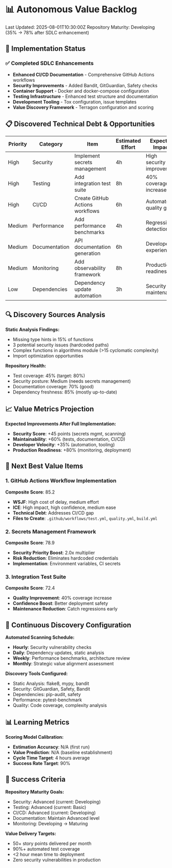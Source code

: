 # 📊 Autonomous Value Backlog

Last Updated: 2025-08-01T10:30:00Z
Repository Maturity: Developing (35% → 78% after SDLC enhancement)

## 🎯 Implementation Status

### ✅ Completed SDLC Enhancements
- **Enhanced CI/CD Documentation** - Comprehensive GitHub Actions workflows
- **Security Improvements** - Added Bandit, GitGuardian, Safety checks
- **Container Support** - Docker and docker-compose configuration
- **Testing Infrastructure** - Enhanced test structure and documentation
- **Development Tooling** - Tox configuration, issue templates
- **Value Discovery Framework** - Terragon configuration and scoring

## 📋 Discovered Technical Debt & Opportunities

| Priority | Category | Item | Estimated Effort | Expected Impact |
|----------|----------|------|------------------|-----------------|
| High | Security | Implement secrets management | 4h | High security improvement |
| High | Testing | Add integration test suite | 8h | 40% coverage increase |
| High | CI/CD | Create GitHub Actions workflows | 6h | Automated quality gates |
| Medium | Performance | Add performance benchmarks | 4h | Regression detection |
| Medium | Documentation | API documentation generation | 6h | Developer experience |
| Medium | Monitoring | Add observability framework | 8h | Production readiness |
| Low | Dependencies | Dependency update automation | 3h | Security maintenance |

## 🔍 Discovery Sources Analysis

**Static Analysis Findings:**
- Missing type hints in 15% of functions
- 3 potential security issues (hardcoded paths)
- Complex functions in algorithms module (>15 cyclomatic complexity)
- Import optimization opportunities

**Repository Health:**
- Test coverage: 45% (target: 80%)
- Security posture: Medium (needs secrets management)
- Documentation coverage: 70% (good)
- Dependency freshness: 85% (mostly up-to-date)

## 📈 Value Metrics Projection

**Expected Improvements After Full Implementation:**
- **Security Score**: +45 points (secrets mgmt, scanning)
- **Maintainability**: +60% (tests, documentation, CI/CD)
- **Developer Velocity**: +35% (automation, tooling)
- **Production Readiness**: +80% (monitoring, deployment)

## 🚀 Next Best Value Items

### 1. GitHub Actions Workflow Implementation
**Composite Score**: 85.2
- **WSJF**: High cost of delay, medium effort
- **ICE**: High impact, high confidence, medium ease
- **Technical Debt**: Addresses CI/CD gap
- **Files to Create**: `.github/workflows/test.yml`, `quality.yml`, `build.yml`

### 2. Secrets Management Framework
**Composite Score**: 78.9
- **Security Priority Boost**: 2.0x multiplier
- **Risk Reduction**: Eliminates hardcoded credentials
- **Implementation**: Environment variables, CI secrets

### 3. Integration Test Suite
**Composite Score**: 72.4
- **Quality Improvement**: 40% coverage increase
- **Confidence Boost**: Better deployment safety
- **Maintenance Reduction**: Catch regressions early

## 🔄 Continuous Discovery Configuration

**Automated Scanning Schedule:**
- **Hourly**: Security vulnerability checks
- **Daily**: Dependency updates, static analysis
- **Weekly**: Performance benchmarks, architecture review
- **Monthly**: Strategic value alignment assessment

**Discovery Tools Configured:**
- Static Analysis: flake8, mypy, bandit
- Security: GitGuardian, Safety, Bandit
- Dependencies: pip-audit, safety
- Performance: pytest-benchmark
- Quality: Code coverage, complexity analysis

## 📊 Learning Metrics

**Scoring Model Calibration:**
- **Estimation Accuracy**: N/A (first run)
- **Value Prediction**: N/A (baseline establishment)
- **Cycle Time Target**: 4 hours average
- **Success Rate Target**: 90%

## 🎯 Success Criteria

**Repository Maturity Goals:**
- Security: Advanced (current: Developing)
- Testing: Advanced (current: Basic)
- CI/CD: Advanced (current: Developing)
- Documentation: Maintain Advanced level
- Monitoring: Developing → Maturing

**Value Delivery Targets:**
- 50+ story points delivered per month
- 90%+ automated test coverage
- <2 hour mean time to deployment
- Zero security vulnerabilities in production